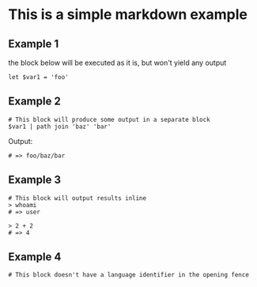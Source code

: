# This is a simple markdown example

## Example 1

the block below will be executed as it is, but won't yield any output

```nu
let $var1 = 'foo'
```

## Example 2

```nu
# This block will produce some output in a separate block
$var1 | path join 'baz' 'bar'
```

Output:

```
# => foo/baz/bar
```

## Example 3

```nu
# This block will output results inline
> whoami
# => user

> 2 + 2
# => 4
```

## Example 4

```
# This block doesn't have a language identifier in the opening fence
```
